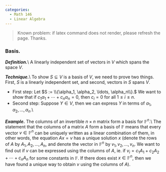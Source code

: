 ```yaml
---
categories: 
  - Math 146
  - Linear Algebra
---
```


> Known problem: if latex command does not render, please refresh the page. Thanks.

### Basis.
***Definition.***\\
A linearly independent set of vectors in $V$ which spans the space $V$.

***Technique.***\\
To show $S \subseteq V$ is a basis of $V$, we need to prove two things. First, $S$ is a linearly independent set, and second, vectors in $S$ spans $V$.
- First step: Let $S := \\{\alpha_1, \alpha_2, \ldots, \alpha_n\\}.$ We want to show that if $c_1\alpha_1 + \cdots + c_n\alpha_n = 0$, then $c_i = 0$ for all $1 \leq i \leq n$. 
- Second step: Suppose $Y \in V$, then we can express $Y$ in terms of $\alpha_1, \alpha_2, \ldots, \alpha_n$.\\

***Example.***
The columns of an invertible $n\times n$ matrix form a basis for $\mathbb{F}^n$.\\
The statement that the columns of a matrix $A$ form a basis of $\mathbb{F}$ means that every vector $v \in \mathbb{F}^n$ can be uniquely written as a linear combination of them, in other words, the equation $Ax = v$ has a unique solution $x$ (denote the rows of $A$ by $A_1, A_2, \ldots, A_n$, and denote the vector in $\mathbb{F}^n$ by $v_1, v_2, \ldots, v_n$. We want to find out if $v$ can be expressed using the columns of $A$, ie. if $v_i = c_1A_1 + c_2A_2 + \cdots + c_nA_n$ for some constants in $\mathbb{F}$. If there does exist $x \in \mathbb{F}^n$, then we have found a unique way to obtain $v$ using the columns of $A$). 
